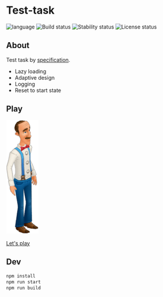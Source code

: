 # Test-task #

![language](https://img.shields.io/badge/code-es6-green.svg)
![Build status](https://img.shields.io/badge/build-passing-green.svg)
![Stability status](https://img.shields.io/badge/stability-stable-green.svg)
![License status](https://img.shields.io/badge/license-Beerware-green.svg)

  
  
About
------------
Test task by [specification](https://drive.google.com/file/d/17Dl4rjo0l2D83olU1yYjUTQuVUeVgrHW/view).

- Lazy loading
- Adaptive design
- Logging
- Reset to start state

  
  
Play
------------
[![](https://github.com/fire888/test-playrix/blob/master/src/assets/austin.png)](http://js.otrisovano.ru/tests/210224_playrixTest/01/)  

[Let's play](http://js.otrisovano.ru/tests/210224_playrixTest/01/)

  
  
Dev
------------
```
npm install
npm run start
npm run build
```



